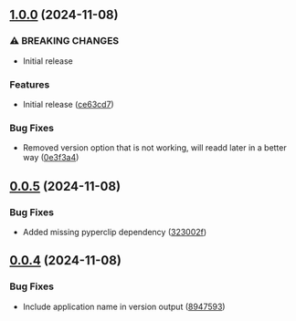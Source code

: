 ## [1.0.0](https://github.com/EmperorCookie/wildstruck/compare/v0.0.5...v1.0.0) (2024-11-08)


### ⚠ BREAKING CHANGES

* Initial release

### Features

* Initial release ([ce63cd7](https://github.com/EmperorCookie/wildstruck/commit/ce63cd7b58c4a385cb839ea6a592e6701ab5c10b))


### Bug Fixes

* Removed version option that is not working, will readd later in a better way ([0e3f3a4](https://github.com/EmperorCookie/wildstruck/commit/0e3f3a4e7f3a985b038bb72fffe08caba9c37b9b))

## [0.0.5](https://github.com/EmperorCookie/wildstruck/compare/v0.0.4...v0.0.5) (2024-11-08)


### Bug Fixes

* Added missing pyperclip dependency ([323002f](https://github.com/EmperorCookie/wildstruck/commit/323002ff75712afa363ffe338a3b9ab9bc39cf76))

## [0.0.4](https://github.com/EmperorCookie/wildstruck/compare/v0.0.3...v0.0.4) (2024-11-08)


### Bug Fixes

* Include application name in version output ([8947593](https://github.com/EmperorCookie/wildstruck/commit/894759341827bc81f16db5aeaba3d3f60c066ea2))
